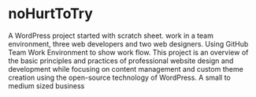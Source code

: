 # noHurtToTry

A WordPress project started with scratch sheet. work in a team environment, three web developers and two web designers.
Using GitHub Team Work Environment to show work flow. This project is an overview of the basic principles and practices of professional website design and development while focusing on content management and custom theme creation using the open-source technology of WordPress. A small to medium sized business
